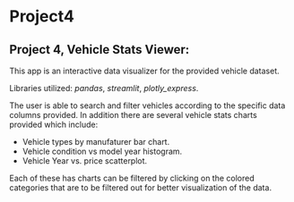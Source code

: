 # Project4

## Project 4, Vehicle Stats Viewer:

This app is an interactive data visualizer for the provided vehicle dataset.

Libraries utilized: *pandas*,  *streamlit*,  *plotly_express*.

The user is able to search and filter vehicles according to the specific data columns provided.
In addition there are several vehicle stats charts provided which include:

- Vehicle types by manufaturer bar chart.
- Vehicle condition vs model year histogram.
- Vehicle Year vs. price scatterplot.

Each of these has charts can be filtered by clicking on the colored categories that are to be filtered out for better visualization of the data.

